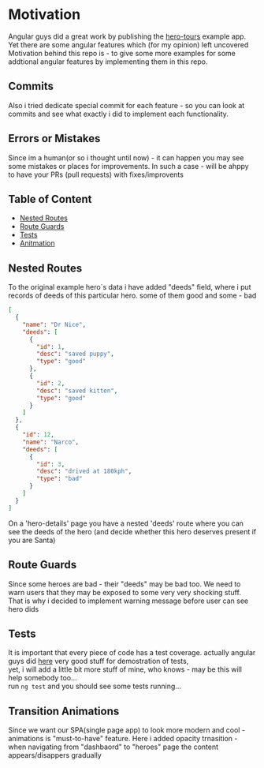# Motivation
Angular guys did a great work by publishing the [hero-tours](https://stackblitz.com/angular/ybbdbroqogm) example app.  
Yet there are some angular features which (for my opinion) left uncovered  
Motivation behind this repo is - to give some more examples for some addtional angular features by implementing them in this repo.  


## Commits
Also i tried dedicate special commit for each feature - so you can look at commits and see what exactly i did to implement each functionality.


## Errors or Mistakes
Since im a human(or so i thought until now) - it can happen you may see some mistakes or places for improvements. In such a case - will be ahppy to have your PRs (pull requests) with fixes/improvents


## Table of Content
- [Nested Routes](#nested-routes)
- [Route Guards](#route-guards)
- [Tests](#tests)
- [Anitmation](#transition-animations)

## Nested Routes
To the original example hero`s data i have added "deeds" field, where i put records of deeds of this particular hero. some of them good and some - bad

```json
[
  {
    "name": "Dr Nice",
    "deeds": [
      {
        "id": 1,
        "desc": "saved puppy",
        "type": "good"
      },
      {
        "id": 2,
        "desc": "saved kitten",
        "type": "good"
      }
    ]
  },
  {
    "id": 12,
    "name": "Narco",
    "deeds": [
      {
        "id": 3,
        "desc": "drived at 180kph",
        "type": "bad"
      }
    ]
  }
]
```
On a 'hero-details' page you have a nested 'deeds' route where you can see the deeds of the hero (and decide whether this hero deserves present if you are Santa)


## Route Guards
Since some heroes are bad - their "deeds" may be bad too. We need to warn users that they may be exposed to some very very shocking stuff.  
That is why i decided to implement warning message before user can see hero dids


## Tests
It is important that every piece of code has a test coverage. actually angular guys did [here](https://stackblitz.com/angular/qyvgpgnvmmr) very good stuff for demostration of tests,  
yet, i will add a little bit more stuff of mine, who knows - may be this will help somebody too...  
run ```ng test``` and you should see some tests running...

## Transition Animations
Since we want our SPA(single page app) to look more modern and cool - animations is "must-to-have"  feature. Here i added opacity trnasition - when navigating from "dashbaord" to "heroes" page the content appears/disappers gradually

